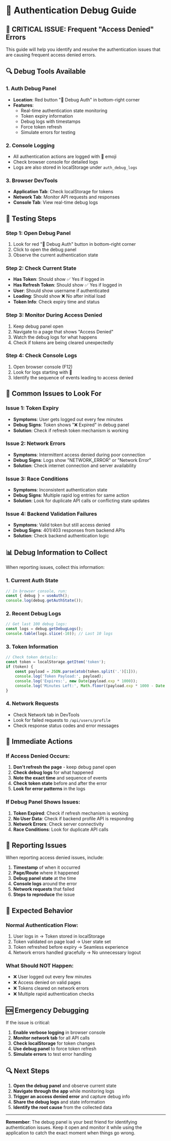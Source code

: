 # 🔐 Authentication Debug Guide

## 🚨 **CRITICAL ISSUE: Frequent "Access Denied" Errors**

This guide will help you identify and resolve the authentication issues that are causing frequent access denied errors.

## 🔍 **Debug Tools Available**

### 1. **Auth Debug Panel**
- **Location**: Red button "🔐 Debug Auth" in bottom-right corner
- **Features**:
  - Real-time authentication state monitoring
  - Token expiry information
  - Debug logs with timestamps
  - Force token refresh
  - Simulate errors for testing

### 2. **Console Logging**
- All authentication actions are logged with 🔐 emoji
- Check browser console for detailed logs
- Logs are also stored in localStorage under `auth_debug_logs`

### 3. **Browser DevTools**
- **Application Tab**: Check localStorage for tokens
- **Network Tab**: Monitor API requests and responses
- **Console Tab**: View real-time debug logs

## 🧪 **Testing Steps**

### **Step 1: Open Debug Panel**
1. Look for red "🔐 Debug Auth" button in bottom-right corner
2. Click to open the debug panel
3. Observe the current authentication state

### **Step 2: Check Current State**
- **Has Token**: Should show ✅ Yes if logged in
- **Has Refresh Token**: Should show ✅ Yes if logged in
- **User**: Should show username if authenticated
- **Loading**: Should show ❌ No after initial load
- **Token Info**: Check expiry time and status

### **Step 3: Monitor During Access Denied**
1. Keep debug panel open
2. Navigate to a page that shows "Access Denied"
3. Watch the debug logs for what happens
4. Check if tokens are being cleared unexpectedly

### **Step 4: Check Console Logs**
1. Open browser console (F12)
2. Look for logs starting with 🔐
3. Identify the sequence of events leading to access denied

## 🚨 **Common Issues to Look For**

### **Issue 1: Token Expiry**
- **Symptoms**: User gets logged out every few minutes
- **Debug Signs**: Token shows "❌ Expired" in debug panel
- **Solution**: Check if refresh token mechanism is working

### **Issue 2: Network Errors**
- **Symptoms**: Intermittent access denied during poor connection
- **Debug Signs**: Logs show "NETWORK_ERROR" or "Network Error"
- **Solution**: Check internet connection and server availability

### **Issue 3: Race Conditions**
- **Symptoms**: Inconsistent authentication state
- **Debug Signs**: Multiple rapid log entries for same action
- **Solution**: Look for duplicate API calls or conflicting state updates

### **Issue 4: Backend Validation Failures**
- **Symptoms**: Valid token but still access denied
- **Debug Signs**: 401/403 responses from backend APIs
- **Solution**: Check backend authentication logic

## 📊 **Debug Information to Collect**

When reporting issues, collect this information:

### **1. Current Auth State**
```javascript
// In browser console, run:
const { debug } = useAuth();
console.log(debug.getAuthState());
```

### **2. Recent Debug Logs**
```javascript
// Get last 100 debug logs:
const logs = debug.getDebugLogs();
console.table(logs.slice(-10)); // Last 10 logs
```

### **3. Token Information**
```javascript
// Check token details:
const token = localStorage.getItem('token');
if (token) {
    const payload = JSON.parse(atob(token.split('.')[1]));
    console.log('Token Payload:', payload);
    console.log('Expires:', new Date(payload.exp * 1000));
    console.log('Minutes Left:', Math.floor((payload.exp * 1000 - Date.now()) / 60000));
}
```

### **4. Network Requests**
- Check Network tab in DevTools
- Look for failed requests to `/api/users/profile`
- Check response status codes and error messages

## 🔧 **Immediate Actions**

### **If Access Denied Occurs:**
1. **Don't refresh the page** - keep debug panel open
2. **Check debug logs** for what happened
3. **Note the exact time** and sequence of events
4. **Check token state** before and after the error
5. **Look for error patterns** in the logs

### **If Debug Panel Shows Issues:**
1. **Token Expired**: Check if refresh mechanism is working
2. **No User Data**: Check if backend profile API is responding
3. **Network Errors**: Check server connectivity
4. **Race Conditions**: Look for duplicate API calls

## 📝 **Reporting Issues**

When reporting access denied issues, include:

1. **Timestamp** of when it occurred
2. **Page/Route** where it happened
3. **Debug panel state** at the time
4. **Console logs** around the error
5. **Network requests** that failed
6. **Steps to reproduce** the issue

## 🎯 **Expected Behavior**

### **Normal Authentication Flow:**
1. User logs in → Token stored in localStorage
2. Token validated on page load → User state set
3. Token refreshed before expiry → Seamless experience
4. Network errors handled gracefully → No unnecessary logout

### **What Should NOT Happen:**
- ❌ User logged out every few minutes
- ❌ Access denied on valid pages
- ❌ Tokens cleared on network errors
- ❌ Multiple rapid authentication checks

## 🆘 **Emergency Debugging**

If the issue is critical:

1. **Enable verbose logging** in browser console
2. **Monitor network tab** for all API calls
3. **Check localStorage** for token changes
4. **Use debug panel** to force token refresh
5. **Simulate errors** to test error handling

## 🔍 **Next Steps**

1. **Open the debug panel** and observe current state
2. **Navigate through the app** while monitoring logs
3. **Trigger an access denied error** and capture debug info
4. **Share the debug logs** and state information
5. **Identify the root cause** from the collected data

---

**Remember**: The debug panel is your best friend for identifying authentication issues. Keep it open and monitor it while using the application to catch the exact moment when things go wrong.
